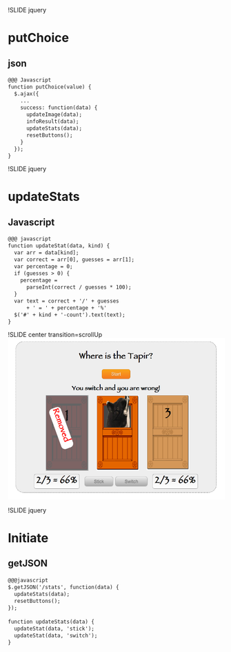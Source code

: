 !SLIDE jquery
# putChoice
## json

    @@@ Javascript
    function putChoice(value) {
      $.ajax({
        ...
        success: function(data) {
          updateImage(data);
          infoResult(data);
          updateStats(data);
          resetButtons();
        }
      });
    }

!SLIDE jquery
# updateStats
## Javascript

    @@@ javascript
    function updateStat(data, kind) {
      var arr = data[kind];
      var correct = arr[0], guesses = arr[1];
      var percentage = 0;
      if (guesses > 0) {
        percentage =
          parseInt(correct / guesses * 100);
      }
      var text = correct + '/' + guesses
          + ' = ' + percentage + '%'
      $('#' + kind + '-count').text(text);
    }

!SLIDE center transition=scrollUp
![Tapir App](stats.png)


!SLIDE jquery
# Initiate
## getJSON

    @@@javascript
    $.getJSON('/stats', function(data) {
      updateStats(data);
      resetButtons();
    });

    function updateStats(data) {
      updateStat(data, 'stick');
      updateStat(data, 'switch');
    }


